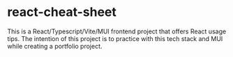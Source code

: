 # react-cheat-sheet
This is a React/Typescript/Vite/MUI frontend project that offers React usage tips. The intention of this project is to practice with this tech stack and MUI while creating a portfolio project.
